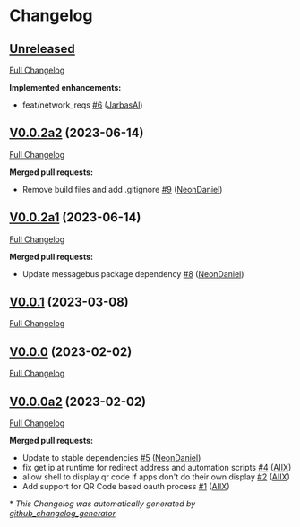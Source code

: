 # Changelog

## [Unreleased](https://github.com/OpenVoiceOS/ovos-PHAL-plugin-oauth/tree/HEAD)

[Full Changelog](https://github.com/OpenVoiceOS/ovos-PHAL-plugin-oauth/compare/V0.0.2a2...HEAD)

**Implemented enhancements:**

- feat/network\_reqs [\#6](https://github.com/OpenVoiceOS/ovos-PHAL-plugin-oauth/pull/6) ([JarbasAl](https://github.com/JarbasAl))

## [V0.0.2a2](https://github.com/OpenVoiceOS/ovos-PHAL-plugin-oauth/tree/V0.0.2a2) (2023-06-14)

[Full Changelog](https://github.com/OpenVoiceOS/ovos-PHAL-plugin-oauth/compare/V0.0.2a1...V0.0.2a2)

**Merged pull requests:**

- Remove build files and add .gitignore [\#9](https://github.com/OpenVoiceOS/ovos-PHAL-plugin-oauth/pull/9) ([NeonDaniel](https://github.com/NeonDaniel))

## [V0.0.2a1](https://github.com/OpenVoiceOS/ovos-PHAL-plugin-oauth/tree/V0.0.2a1) (2023-06-14)

[Full Changelog](https://github.com/OpenVoiceOS/ovos-PHAL-plugin-oauth/compare/V0.0.1...V0.0.2a1)

**Merged pull requests:**

- Update messagebus package dependency [\#8](https://github.com/OpenVoiceOS/ovos-PHAL-plugin-oauth/pull/8) ([NeonDaniel](https://github.com/NeonDaniel))

## [V0.0.1](https://github.com/OpenVoiceOS/ovos-PHAL-plugin-oauth/tree/V0.0.1) (2023-03-08)

[Full Changelog](https://github.com/OpenVoiceOS/ovos-PHAL-plugin-oauth/compare/V0.0.0...V0.0.1)

## [V0.0.0](https://github.com/OpenVoiceOS/ovos-PHAL-plugin-oauth/tree/V0.0.0) (2023-02-02)

[Full Changelog](https://github.com/OpenVoiceOS/ovos-PHAL-plugin-oauth/compare/V0.0.0a2...V0.0.0)

## [V0.0.0a2](https://github.com/OpenVoiceOS/ovos-PHAL-plugin-oauth/tree/V0.0.0a2) (2023-02-02)

[Full Changelog](https://github.com/OpenVoiceOS/ovos-PHAL-plugin-oauth/compare/909368bbdbe049811989c04a04ababd40deb2034...V0.0.0a2)

**Merged pull requests:**

- Update to stable dependencies [\#5](https://github.com/OpenVoiceOS/ovos-PHAL-plugin-oauth/pull/5) ([NeonDaniel](https://github.com/NeonDaniel))
- fix get ip at runtime for redirect address and automation scripts [\#4](https://github.com/OpenVoiceOS/ovos-PHAL-plugin-oauth/pull/4) ([AIIX](https://github.com/AIIX))
- allow shell to display qr code if apps don't do their own display [\#2](https://github.com/OpenVoiceOS/ovos-PHAL-plugin-oauth/pull/2) ([AIIX](https://github.com/AIIX))
- Add support for QR Code based oauth process [\#1](https://github.com/OpenVoiceOS/ovos-PHAL-plugin-oauth/pull/1) ([AIIX](https://github.com/AIIX))



\* *This Changelog was automatically generated by [github_changelog_generator](https://github.com/github-changelog-generator/github-changelog-generator)*
